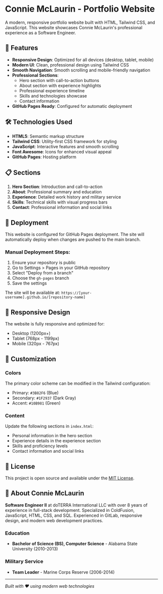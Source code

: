 # Connie McLaurin - Portfolio Website

A modern, responsive portfolio website built with HTML, Tailwind CSS, and JavaScript. This website showcases Connie McLaurin's professional experience as a Software Engineer.

## 🚀 Features

- **Responsive Design**: Optimized for all devices (desktop, tablet, mobile)
- **Modern UI**: Clean, professional design using Tailwind CSS
- **Smooth Navigation**: Smooth scrolling and mobile-friendly navigation
- **Professional Sections**: 
  - Hero section with call-to-action buttons
  - About section with experience highlights
  - Professional experience timeline
  - Skills and technologies showcase
  - Contact information
- **GitHub Pages Ready**: Configured for automatic deployment

## 🛠️ Technologies Used

- **HTML5**: Semantic markup structure
- **Tailwind CSS**: Utility-first CSS framework for styling
- **JavaScript**: Interactive features and smooth scrolling
- **Font Awesome**: Icons for enhanced visual appeal
- **GitHub Pages**: Hosting platform

## 📋 Sections

1. **Hero Section**: Introduction and call-to-action
2. **About**: Professional summary and education
3. **Experience**: Detailed work history and military service
4. **Skills**: Technical skills with visual progress bars
5. **Contact**: Professional information and social links

## 🚀 Deployment

This website is configured for GitHub Pages deployment. The site will automatically deploy when changes are pushed to the main branch.

### Manual Deployment Steps:

1. Ensure your repository is public
2. Go to Settings > Pages in your GitHub repository
3. Select "Deploy from a branch"
4. Choose the `gh-pages` branch
5. Save the settings

The site will be available at: `https://[your-username].github.io/[repository-name]`

## 📱 Responsive Design

The website is fully responsive and optimized for:
- Desktop (1200px+)
- Tablet (768px - 1199px)
- Mobile (320px - 767px)

## 🎨 Customization

### Colors
The primary color scheme can be modified in the Tailwind configuration:
- Primary: `#3B82F6` (Blue)
- Secondary: `#1F2937` (Dark Gray)
- Accent: `#10B981` (Green)

### Content
Update the following sections in `index.html`:
- Personal information in the hero section
- Experience details in the experience section
- Skills and proficiency levels
- Contact information and social links

## 📄 License

This project is open source and available under the [MIT License](LICENSE).

## 👤 About Connie McLaurin

**Software Engineer II** at doTERRA International LLC with over 8 years of experience in full-stack development. Specialized in ColdFusion, JavaScript, HTML, CSS, and SQL. Experienced in GitLab, responsive design, and modern web development practices.

### Education
- **Bachelor of Science (BS), Computer Science** - Alabama State University (2010-2013)

### Military Service
- **Team Leader** - Marine Corps Reserve (2006-2014)

---

*Built with ❤️ using modern web technologies*

